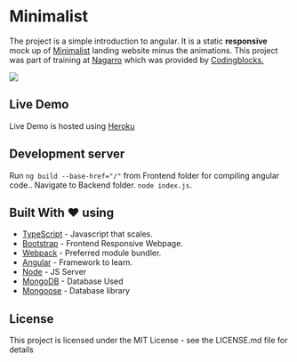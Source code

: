 # Minimalist 

The project is a simple introduction to angular. 
It is a static <b>responsive</b> mock up of [Minimalist](https://theminimalist.in) landing website minus the animations.
This project was part of training at <a href='http://www.nagarro.com/en'>Nagarro</a> which was provided by <a href='https://codingblocks.com/'>Codingblocks.</a> 


<img src='https://imgur.com/s5y8fAG.png'/>

## Live Demo

Live Demo is hosted using [Heroku](ng-medium.herokuapp.com/)

## Development server

Run `ng build --base-href="/"` from Frontend folder for compiling angular code.. Navigate to Backend folder. `node index.js`.


## Built With  :heart:   using

* [TypeScript](https://www.typescriptlang.org) - Javascript that scales.
* [Bootstrap](https://getbootstrap.com/) - Frontend Responsive Webpage.
* [Webpack](https://webpack.js.org/) - Preferred module bundler.
* [Angular](https://angular.io) - Framework to learn.
* [Node](https://nodejs.org) - JS Server
* [MongoDB](https://mongodb.com) - Database Used
* [Mongoose](http://mongoosejs.com) - Database library

## License

This project is licensed under the MIT License - see the LICENSE.md file for details

